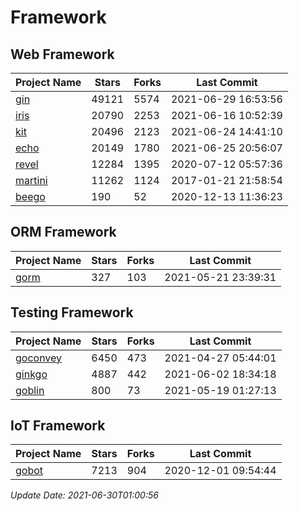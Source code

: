 # Framework

## Web Framework
| Project Name | Stars | Forks | Last Commit |
| ------------ | ----- | ----- | ----------- |
| [gin](https://github.com/gin-gonic/gin) | 49121 | 5574 | 2021-06-29 16:53:56 |
| [iris](https://github.com/kataras/iris) | 20790 | 2253 | 2021-06-16 10:52:39 |
| [kit](https://github.com/go-kit/kit) | 20496 | 2123 | 2021-06-24 14:41:10 |
| [echo](https://github.com/labstack/echo) | 20149 | 1780 | 2021-06-25 20:56:07 |
| [revel](https://github.com/revel/revel) | 12284 | 1395 | 2020-07-12 05:57:36 |
| [martini](https://github.com/go-martini/martini) | 11262 | 1124 | 2017-01-21 21:58:54 |
| [beego](https://github.com/astaxie/beego) | 190 | 52 | 2020-12-13 11:36:23 |

## ORM Framework
| Project Name | Stars | Forks | Last Commit |
| ------------ | ----- | ----- | ----------- |
| [gorm](https://github.com/jinzhu/gorm) | 327 | 103 | 2021-05-21 23:39:31 |

## Testing Framework
| Project Name | Stars | Forks | Last Commit |
| ------------ | ----- | ----- | ----------- |
| [goconvey](https://github.com/smartystreets/goconvey) | 6450 | 473 | 2021-04-27 05:44:01 |
| [ginkgo](https://github.com/onsi/ginkgo) | 4887 | 442 | 2021-06-02 18:34:18 |
| [goblin](https://github.com/franela/goblin) | 800 | 73 | 2021-05-19 01:27:13 |

## IoT Framework
| Project Name | Stars | Forks | Last Commit |
| ------------ | ----- | ----- | ----------- |
| [gobot](https://github.com/hybridgroup/gobot) | 7213 | 904 | 2020-12-01 09:54:44 |

*Update Date: 2021-06-30T01:00:56*